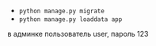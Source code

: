 * `python manage.py migrate`
* `python manage.py loaddata app`

в админке пользователь user, пароль 123
